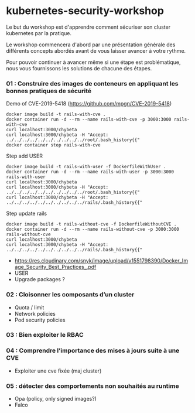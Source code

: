 # kubernetes-security-workshop

Le but du workshop est d'apprendre comment sécuriser son cluster kubernetes par la pratique.

Le workshop commencera d'abord par une présentation générale des différents concepts abordés avant de vous laisser avancer à votre rythme.

Pour pouvoir continuer à avancer même si une étape est problématique, nous vous fournissons les solutions de chacune des étapes.

### 01 : Construire des images de conteneurs en appliquant les bonnes pratiques de sécurité


Demo of CVE-2019-5418 (https://github.com/mpgn/CVE-2019-5418)
```
docker image build -t rails-with-cve .
docker container run -d --rm --name rails-with-cve -p 3000:3000 rails-with-cve
curl localhost:3000/chybeta
curl localhost:3000/chybeta -H "Accept: ../../../../../../../../../../root/.bash_history{{"
docker container stop rails-with-cve
```
Step add USER
```
docker image build -t rails-with-user -f DockerfileWithUser .
docker container run -d --rm --name rails-with-user -p 3000:3000 rails-with-user
curl localhost:3000/chybeta
curl localhost:3000/chybeta -H "Accept: ../../../../../../../../../../root/.bash_history{{"
curl localhost:3000/chybeta -H "Accept: ../../../../../../../../../../rails/.bash_history{{"
```
Step update rails
```
docker image build -t rails-without-cve -f DockerfileWithoutCVE .
docker container run -d --rm --name rails-without-cve -p 3000:3000 rails-without-cve
curl localhost:3000/chybeta
curl localhost:3000/chybeta -H "Accept: ../../../../../../../../../../rails/.bash_history{{"
```

 - https://res.cloudinary.com/snyk/image/upload/v1551798390/Docker_Image_Security_Best_Practices_.pdf
 - USER
 - Upgrade packages ?

### 02 : Cloisonner les composants d’un cluster
 - Quota / limit
 - Network policies
 - Pod security policies

### 03 : Bien exploiter le RBAC

### 04 : Comprendre l’importance des mises à jours suite à une CVE
 - Exploiter une cve fixée (maj cluster)

### 05 : détecter des comportements non souhaités au runtime 
 - Opa (policy, only signed images?)
 - Falco 
